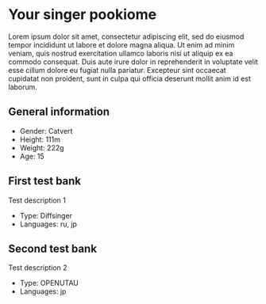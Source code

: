 # Your singer pookiome
Lorem ipsum dolor sit amet, consectetur adipiscing elit, sed do eiusmod tempor incididunt ut labore et dolore magna aliqua. Ut enim ad minim veniam, quis nostrud exercitation ullamco laboris nisi ut aliquip ex ea commodo consequat. Duis aute irure dolor in reprehenderit in voluptate velit esse cillum dolore eu fugiat nulla pariatur. Excepteur sint occaecat cupidatat non proident, sunt in culpa qui officia deserunt mollit anim id est laborum.

## General information
- Gender: Catvert
- Height: 111m
- Weight: 222g
- Age: 15

## First test bank
Test description 1
- Type: Diffsinger
- Languages: ru, jp

## Second test bank
Test description 2
- Type: OPENUTAU
- Languages: jp
